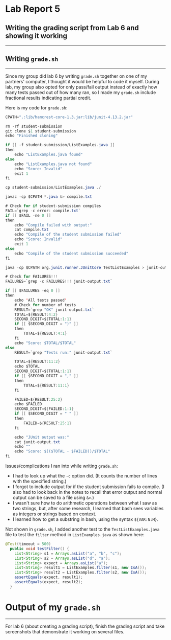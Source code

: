 # Lab Report 5 

## Writing the grading script from Lab 6 and showing it working

---

## Writing ```grade.sh```

---

Since my group did lab 6 by writing ```grade.sh``` together on one of my partners' computer, I thought it would be helpful to code it myself. During lab, my group also opted for only pass/fail output instead of exactly how many tests passed out of how many ran, so I made my ```grade.sh``` include fractional results indicating partial credit.

Here is my code for ```grade.sh```:

```java
CPATH=".:lib/hamcrest-core-1.3.jar:lib/junit-4.13.2.jar"

rm -rf student-submission
git clone $1 student-submission
echo "Finished cloning"

if [[ -f student-submission/ListExamples.java ]]
then
    echo "ListExamples.java found"
else
    echo "ListExamples.java not found"
    echo "Score: Invalid"
    exit 1
fi

cp student-submission/ListExamples.java ./

javac -cp $CPATH *.java &> compile.txt

# Check for if student-submission compiles
FAIL=`grep -c error: compile.txt`
if [[ $FAIL -ne 0 ]] 
then
    echo "Compile failed with output:"
    cat compile.txt
    echo "Compile of the student submission failed"
    echo "Score: Invalid"
    exit 1
else
    echo "Compile of the student submission succeeded"
fi

java -cp $CPATH org.junit.runner.JUnitCore TestListExamples > junit-output.txt

# Check for FAILURES!!!
FAILURES=`grep -c FAILURES!!! junit-output.txt`

if [[ $FAILURES -eq 0 ]]
then 
    echo 'All tests passed'
    # Check for number of tests 
    RESULT=`grep "OK" junit-output.txt`
    TOTAL=${RESULT:4:2}
    SECOND_DIGIT=${TOTAL:1:1}
    if [[ $SECOND_DIGIT = ")" ]]
    then
        TOTAL=${RESULT:4:1}
    fi
    echo "Score: $TOTAL/$TOTAL"
else
    RESULT=`grep "Tests run:" junit-output.txt`

    TOTAL=${RESULT:11:2}
    echo $TOTAL
    SECOND_DIGIT=${TOTAL:1:1}
    if [[ $SECOND_DIGIT = "," ]]
    then
        TOTAL=${RESULT:11:1}
    fi

    FAILED=${RESULT:25:2}
    echo $FAILED
    SECOND_DIGIT=${FAILED:1:1}
    if [[ $SECOND_DIGIT = " " ]]
    then 
        FAILED=${RESULT:25:1}
    fi

    echo "JUnit output was:"
    cat junit-output.txt
    echo ""
    echo "Score: $(($TOTAL - $FAILED))/$TOTAL"
fi
```

Issues/complications I ran into while writing ```grade.sh```:
- I had to look up what the ```-c``` option did. (It counts the number of lines with the specified string.)
- I forgot to include output for if the student submission fails to compile. (I also had to look back in the notes to recall that error output and normal output can be saved to a file using ```&>```.)
- I wasn't sure how to do arithmetic operations between what I saw as two strings, but, after some research, I learned that bash sees variables as integers or strings based on context. 
- I learned how to get a substring in bash, using the syntax ```${VAR:N:M}```. 

Not shown in ```grade.sh```, I added another test to the ```TestListExamples.java``` file to test the ```filter``` method in ```ListExamples.java``` as shown here:

```java
@Test(timeout = 500)
  public void testFilter() {
    List<String> s1 = Arrays.asList("a", "b", "c");
    List<String> s2 = Arrays.asList("d", "a");
    List<String> expect = Arrays.asList("a");
    List<String> result1 = ListExamples.filter(s1, new IsA());
    List<String> result2 = ListExamples.filter(s2, new IsA());
    assertEquals(expect, result1);
    assertEquals(expect, result2);
  }
```

# Output of my ```grade.sh```

---



For lab 6 (about creating a grading script), finish the grading script and take screenshots that demonstrate it working on several files.
